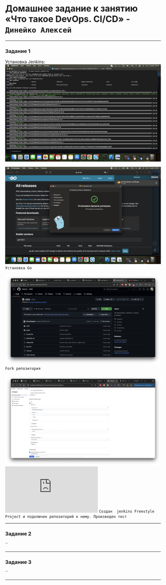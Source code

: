 # Домашнее задание к занятию «Что такое DevOps. СI/СD» - `Динейко Алексей`

---

### Задание 1
Установка Jenkins:
![Скриншот-1](https://github.com/Neoju5t/Netology/blob/fa4dbaed6131f78956487ccfb9197e3e150db04f/img/1.png)


![alt text](https://github.com/Neoju5t/Netology/blob/main/img/%D0%A1%D0%BD%D0%B8%D0%BC%D0%BE%D0%BA%20%D1%8D%D0%BA%D1%80%D0%B0%D0%BD%D0%B0%202024-11-11%20%D0%B2%2000.34.17.png)
`Установка Go`

![alt text](https://github.com/Neoju5t/Netology/blob/main/img/%D0%A1%D0%BD%D0%B8%D0%BC%D0%BE%D0%BA%20%D1%8D%D0%BA%D1%80%D0%B0%D0%BD%D0%B0%202024-11-14%20%D0%B2%2020.54.16.png)
`Fork репозитория`

![alt text](https://github.com/Neoju5t/Netology/blob/main/img/%D0%A1%D0%BD%D0%B8%D0%BC%D0%BE%D0%BA%20%D1%8D%D0%BA%D1%80%D0%B0%D0%BD%D0%B0%202024-11-11%20%D0%B2%2002.10.33.png)
![alt text](https://github.com/Neoju5t/Netology/blob/main/img/1.txt)
`Создан  jenkins Freestyle Project и подключен репозиторий к нему. Произведен тест`

---

### Задание 2

``

---

### Задание 3

``

---
